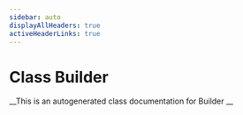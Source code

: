 ```yaml
---
sidebar: auto
displayAllHeaders: true
activeHeaderLinks: true
---
```

# Class Builder


__This is an autogenerated class documentation for Builder __
